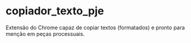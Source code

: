 # copiador_texto_pje
Extensão do Chrome capaz de copiar textos (formatados) e pronto para menção em peças processuais.
